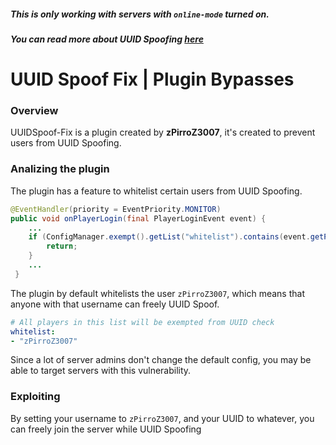 ##### This is only working with servers with `online-mode` turned on.
##### You can read more about UUID Spoofing [here](https://github.com/NexTre-dev/Minecraft-Server-Griefing/blob/main/English/Exploiting/UUIDSpoofing.md)

# UUID Spoof Fix | Plugin Bypasses

### Overview
UUIDSpoof-Fix is a plugin created by **zPirroZ3007**, it's created to prevent users from UUID Spoofing.

### Analizing the plugin
The plugin has a feature to whitelist certain users from UUID Spoofing.
```java
@EventHandler(priority = EventPriority.MONITOR)
public void onPlayerLogin(final PlayerLoginEvent event) {
    ...
    if (ConfigManager.exempt().getList("whitelist").contains(event.getPlayer().getName())) {
        return;
    }
    ...
 }
```
The plugin by default whitelists the user `zPirroZ3007`, which means that anyone with that username can freely UUID Spoof.
```yml
# All players in this list will be exempted from UUID check
whitelist:
- "zPirroZ3007"
```
Since a lot of server admins don't change the default config, you may be able to target servers with this vulnerability.

### Exploiting

By setting your username to `zPirroZ3007`, and your UUID to whatever, you can freely join the server while UUID Spoofing
